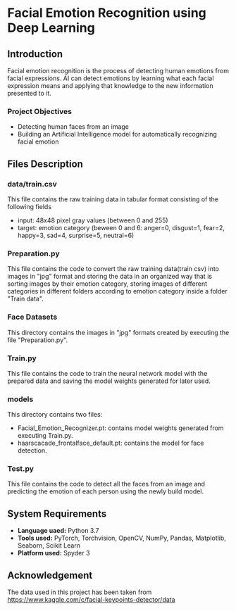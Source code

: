 # Facial Emotion Recognition using Deep Learning
## Introduction
Facial emotion recognition is the process of detecting human emotions from facial expressions. 
AI can detect emotions by learning what each facial expression means and applying that knowledge to the new information presented to it. 
### Project Objectives 
- Detecting human faces from an image
- Building an Artificial Intelligence model for automatically recognizing facial emotion 
## Files Description
### data/train.csv
This file contains the raw training data in tabular format consisting of the following fields 
- input: 48x48 pixel gray values (between 0 and 255)
- target: emotion category (beween 0 and 6: anger=0, disgust=1, fear=2, happy=3, sad=4, surprise=5, neutral=6) 
### Preparation.py 
This file contains the code to convert the raw training data(train csv) into images in "jpg" format and storing the data in an organized way that is sorting images by their emotion category, storing images of different categories in different folders according to emotion category inside a folder "Train data".
### Face Datasets 
This directory contains the images in "jpg" formats created by executing the file "Preparation.py".
### Train.py
This file contains the code to train the neural network model with the prepared data and saving the model weights generated for later used. 
### models
This directory contains two files:
- Facial_Emotion_Recognizer.pt: contains model weights generated from executing Train.py.
- haarscacade_frontalface_default.pt: contains the model for face detection. 
### Test.py
This file contains the code to detect all the faces from an image and predicting the emotion of each person using the newly build model.
## System Requirements
- **Language uaed:** Python 3.7
- **Tools used:** PyTorch, Torchvision, OpenCV, NumPy, Pandas, Matplotlib, Seaborn, Scikit Learn 
- **Platform used:** Spyder 3
## Acknowledgement 
The data used in this project has been taken from https://www.kaggle.com/c/facial-keypoints-detector/data
